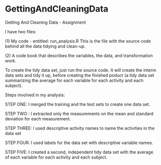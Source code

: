 # GettingAndCleaningData
Getting And Cleaning Data - Assignment

I have two files:

(1) My code - entitled: run_analysis.R
    This is the file with the source code behind all the data tidying and clean-up.

(2) A code book that describes the variables, the data, and transformation work.

To create the tidy data set, just run the source code. It will create the interm data sets and tidy it up, before creating the finished poduct (a tidy data set summarizing the average for each variable for each activity and each subject).

Steps involved in my analysis:

STEP ONE: I merged the training and the test sets to create one data set.

STEP TWO : I extracted only the measurements on the mean and standard deviation for each measurement.

STEP THREE: I used descriptive activity names to name the activities in the data set

STEP FOUR: I used labels for the data set with descriptive variable names.

STEP FIVE: I created a second, independent tidy data set with the average of each variable for each activity and each subject.
